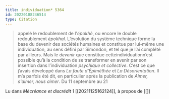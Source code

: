 ```yaml
---
title: individuation* 5364
id: 20220108246514
type: Citation
---
```


> appelé le redoublement de l'*épokhè*, ou encore le double redoublement *épokhal*. L’évolution du système technique forme la base du devenir des sociétés humaines et constitue par lui-même une individuation, au sens défini par Simondon, et tel que je l’ai complété par ailleurs. Mais le *devenir* que constitue cetteindividuationn’est possible qu’à la condition de se transformer en avenir par son insertion dans l’individuation *psychique et collective*. C’est ce que j’avais développé dans *La faute d’Épiméthée* et *La Désorientation*. Il m’a parfois été dit, en particulier après la publication de *Aimer, s'aimer, nous aimer*. Du 11 septembre au 21

Lu dans *Mécréance et discrédit 1* [[20211125162124]], à propos de [[]]